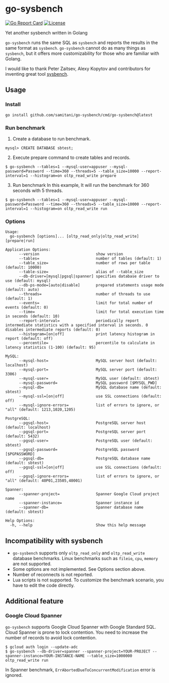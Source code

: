 # go-sysbench

[![Go Report Card](https://goreportcard.com/badge/github.com/samitani/go-sysbench)](https://goreportcard.com/report/github.com/samitani/go-sysbench)
[![License](https://img.shields.io/badge/license-GPLv2-blue.svg)](LICENSE)

Yet another sysbench written in Golang

`go-sysbench` runs the same SQL as `sysbench` and reports the results in the same format as `sysbench`.
`go-sysbench` cannot do as many things as `sysbench`, but it offers more customizability for those who are familiar with Golang.

I would like to thank Peter Zaitsev, Alexy Kopytov and contributors for inventing great tool [sysbench](https://github.com/akopytov/sysbench).

## Usage

### Install

```
go install github.com/samitani/go-sysbench/cmd/go-sysbench@latest
```

### Run benchmark
1. Create a database to run benchmark.
```
mysql> CREATE DATABASE sbtest;
```
2. Execute prepare command to create tables and records.
```
$ go-sysbench --tables=1 --mysql-user=appuser --mysql-password=Password --time=360 --threads=5 --table_size=10000 --report-interval=1 --histogram=on oltp_read_write prepare
```
3. Run benchmark
In this example, It will run the benchmark for 360 seconds with 5 threads.
```
$ go-sysbench --tables=1 --mysql-user=appuser --mysql-password=Password --time=360 --threads=5 --table_size=10000 --report-interval=1 --histogram=on oltp_read_write run
```

### Options

```
Usage:
  go-sysbench [options]... [oltp_read_only|oltp_read_write] [prepare|run]

Application Options:
      --version                         show version
      --tables=                         number of tables (default: 1)
      --table_size=                     number of rows per table (default: 10000)
      --table-size=                     alias of --table_size
      --db-driver=[mysql|pgsql|spanner] specifies database driver to use (default: mysql)
      --db-ps-mode=[auto|disable]       prepared statements usage mode (default: auto)
      --threads=                        number of threads to use (default: 1)
      --events=                         limit for total number of events (default: 0)
      --time=                           limit for total execution time in seconds (default: 10)
      --report-interval=                periodically report intermediate statistics with a specified interval in seconds. 0 disables intermediate reports (default: 0)
      --histogram=[on|off]              print latency histogram in report (default: off)
      --percentile=                     percentile to calculate in latency statistics (1-100) (default: 95)

MySQL:
      --mysql-host=                     MySQL server host (default: localhost)
      --mysql-port=                     MySQL server port (default: 3306)
      --mysql-user=                     MySQL user (default: sbtest)
      --mysql-password=                 MySQL password [$MYSQL_PWD]
      --mysql-db=                       MySQL database name (default: sbtest)
      --mysql-ssl=[on|off]              use SSL connections (default: off)
      --mysql-ignore-errors=            list of errors to ignore, or "all" (default: 1213,1020,1205)

PostgreSQL:
      --pgsql-host=                     PostgreSQL server host (default: localhost)
      --pgsql-port=                     PostgreSQL server port (default: 5432)
      --pgsql-user=                     PostgreSQL user (default: sbtest)
      --pgsql-password=                 PostgreSQL password [$PGPASSWORD]
      --pgsql-db=                       PostgreSQL database name (default: sbtest)
      --pgsql-ssl=[on|off]              use SSL connections (default: off)
      --pgsql-ignore-errors=            list of errors to ignore, or "all" (default: 40P01,23505,40001)

Spanner:
      --spanner-project=                Spanner Google Cloud project name
      --spanner-instance=               Spanner instance id
      --spanner-db=                     Spanner database name (default: sbtest)

Help Options:
  -h, --help                            Show this help message
```

## Incompatibility with sysbench

* `go-sysbench` supports only `oltp_read_only` and `oltp_read_write` database benchmarks. Linux benchmarks such as `fileio`, `cpu`, `memory` are not supported.
* Some options are not implemented. See Options section above.
* Number of reconnects is not reported.
* Lua scripts is not supported. To customize the benchmark scenario, you have to edit the code directly.

## Additional feature

### Google Cloud Spanner 

`go-sysbench` supports Google Cloud Spanner with Google Standard SQL.
Cloud Spanner is prone to lock contention. You need to increase the number of records to avoid lock contention.
```
$ gcloud auth login --update-adc
$ go-sysbench --db-driver=spanner --spanner-project=YOUR-PROJECT --spanner-instance=YOUR-INSTANCE-NAME --table_size=1000000 oltp_read_write run
```

In Spanner benchmark, `ErrAbortedDueToConcurrentModification` error is ignored.
